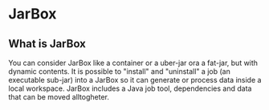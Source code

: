 # JarBox

What is JarBox
--------------
You can consider JarBox like a container or a uber-jar ora a fat-jar, but with dynamic contents. 
It is possible to "install" and "uninstall" a job (an executable sub-jar) into a JarBox so it can generate or process data inside a local workspace.
JarBox includes a Java job tool, dependencies and data that can be moved alltogheter.
